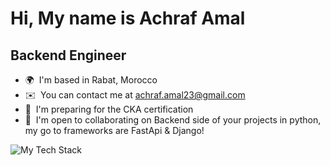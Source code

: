 Hi, My name is Achraf Amal
=======================

Backend Engineer
-----------------


* 🌍  I'm based in Rabat, Morocco
* ✉️  You can contact me at [achraf.amal23@gmail.com](mailto:achraf.amal23@gmail.com)
* 🧠  I'm preparing for the CKA certification
* 🤝  I'm open to collaborating on Backend side of your projects in python, my go to frameworks are FastApi & Django!


![My Tech Stack](https://github-readme-tech-stack.vercel.app/api/cards?align=center&lineCount=3&theme=facebook&width=650&line2=Postgresql%2CPostgresql%2Cff0000%3BMongodb%2CMongodb%2Cff0000%3Bneo4j%2Cneo4j%2Cff0000%3BRedis%2CRedis%2Cff0000%3B&line1=python%2Cpython%2C4251e3%3BFastapi%2CFastapi%2C4251e3%3BDjango%2CDjango%2C2552de%3Bpostman%2Cpostman%2C4969ce%3B&line3=Docker%2CDocker%2C00a913%3Bkubernetes%2Ckubernetes%2C00a913%3BAnsible%2CAnsible%2C00a913%3BTerraform%2CTerraform%2C00a913%3Baws%2Caws%2C00a913%3B)
